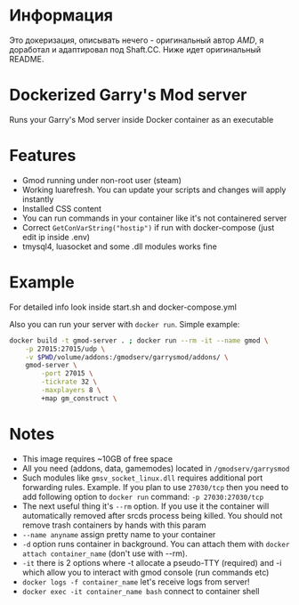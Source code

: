 # Информация
Это докеризация, описывать нечего - оригинальный автор _AMD_, я доработал и адаптировал под Shaft.CC. Ниже идет оригинальный README.

# Dockerized Garry's Mod server
Runs your Garry's Mod server inside Docker container as an executable

# Features
- Gmod running under non-root user (steam)
- Working luarefresh. You can update your scripts and changes will apply instantly
- Installed CSS content
- You can run commands in your container like it's not containered server
- Correct `GetConVarString("hostip")` if run with docker-compose (just edit ip inside .env)
- tmysql4, luasocket and some .dll modules works fine

# Example
For detailed info look inside start.sh and docker-compose.yml

Also you can run your server with `docker run`. Simple example:
```bash
docker build -t gmod-server . ; docker run --rm -it --name gmod \
    -p 27015:27015/udp \
    -v $PWD/volume/addons:/gmodserv/garrysmod/addons/ \
    gmod-server \
        -port 27015 \
        -tickrate 32 \
        -maxplayers 8 \
        +map gm_construct \
```

# Notes

- This image requires ~10GB of free space
- All you need (addons, data, gamemodes) located in `/gmodserv/garrysmod`
- Such modules like `gmsv_socket_linux.dll` requires additional port forwarding rules. Example. If you plan to use `27030/tcp` then you need to add following option to `docker run` command: `-p 27030:27030/tcp`
- The next useful thing it's `--rm` option. If you use it the container will automatically removed after srcds process being killed. You should not remove trash containers by hands with this param
- `--name anyname` assign pretty name to your container
- `-d` option runs container in background. You can attach them with `docker attach container_name` (don't use with --rm).
- `-it` there is 2 options where -t allocate a pseudo-TTY (required) and -i which allow you to interact with gmod console (run commands etc)
- `docker logs -f container_name` let's receive logs from server!
- `docker exec -it container_name bash` connect to container shell
